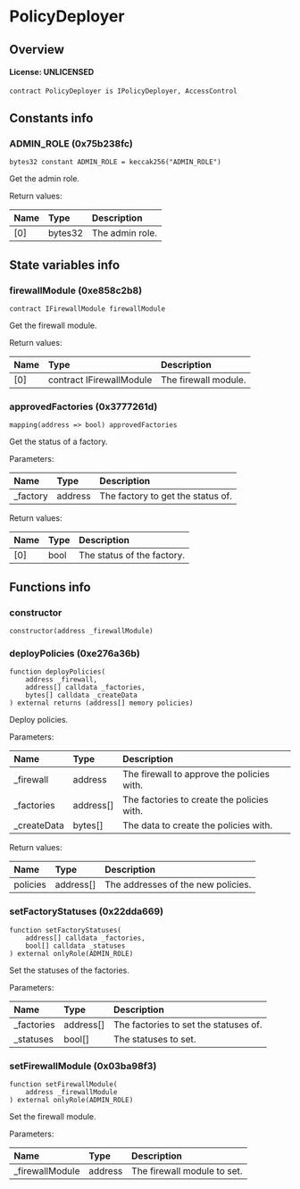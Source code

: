 # PolicyDeployer

## Overview

#### License: UNLICENSED

```solidity
contract PolicyDeployer is IPolicyDeployer, AccessControl
```


## Constants info

### ADMIN_ROLE (0x75b238fc)

```solidity
bytes32 constant ADMIN_ROLE = keccak256("ADMIN_ROLE")
```

Get the admin role.


Return values:

| Name | Type    | Description     |
| :--- | :------ | :-------------- |
| [0]  | bytes32 | The admin role. |

## State variables info

### firewallModule (0xe858c2b8)

```solidity
contract IFirewallModule firewallModule
```

Get the firewall module.


Return values:

| Name | Type                     | Description          |
| :--- | :----------------------- | :------------------- |
| [0]  | contract IFirewallModule | The firewall module. |

### approvedFactories (0x3777261d)

```solidity
mapping(address => bool) approvedFactories
```

Get the status of a factory.


Parameters:

| Name     | Type    | Description                        |
| :------- | :------ | :--------------------------------- |
| _factory | address | The factory to get the status of.  |


Return values:

| Name | Type | Description                |
| :--- | :--- | :------------------------- |
| [0]  | bool | The status of the factory. |

## Functions info

### constructor

```solidity
constructor(address _firewallModule)
```


### deployPolicies (0xe276a36b)

```solidity
function deployPolicies(
    address _firewall,
    address[] calldata _factories,
    bytes[] calldata _createData
) external returns (address[] memory policies)
```

Deploy policies.


Parameters:

| Name        | Type      | Description                                 |
| :---------- | :-------- | :------------------------------------------ |
| _firewall   | address   | The firewall to approve the policies with.  |
| _factories  | address[] | The factories to create the policies with.  |
| _createData | bytes[]   | The data to create the policies with.       |


Return values:

| Name     | Type      | Description                        |
| :------- | :-------- | :--------------------------------- |
| policies | address[] | The addresses of the new policies. |

### setFactoryStatuses (0x22dda669)

```solidity
function setFactoryStatuses(
    address[] calldata _factories,
    bool[] calldata _statuses
) external onlyRole(ADMIN_ROLE)
```

Set the statuses of the factories.


Parameters:

| Name       | Type      | Description                            |
| :--------- | :-------- | :------------------------------------- |
| _factories | address[] | The factories to set the statuses of.  |
| _statuses  | bool[]    | The statuses to set.                   |

### setFirewallModule (0x03ba98f3)

```solidity
function setFirewallModule(
    address _firewallModule
) external onlyRole(ADMIN_ROLE)
```

Set the firewall module.


Parameters:

| Name            | Type    | Description                 |
| :-------------- | :------ | :-------------------------- |
| _firewallModule | address | The firewall module to set. |
